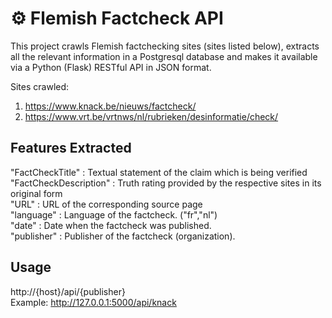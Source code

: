 # ⚙ Flemish Factcheck API

This project crawls Flemish factchecking sites (sites listed below), extracts all the relevant information in a Postgresql database and makes it available via a Python (Flask) RESTful API in JSON format.

Sites crawled:
1. https://www.knack.be/nieuws/factcheck/
2. https://www.vrt.be/vrtnws/nl/rubrieken/desinformatie/check/

## Features Extracted
"FactCheckTitle" : Textual statement of the claim which is being verified <br>
"FactCheckDescription" : Truth rating provided by the respective sites in its original form <br>
"URL" : URL of the corresponding source page <br>
"language" : Language of the factcheck. ("fr","nl") <br>
"date" :  Date when the factcheck was published. <br>
"publisher" : Publisher of the factcheck (organization). <br>

## Usage
http://{host}/api/{publisher} <br>
Example: http://127.0.0.1:5000/api/knack <br>
